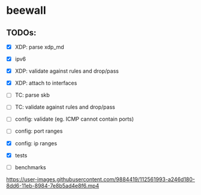 # beewall

## TODOs: 

-  [x]  XDP: parse xdp_md
-  [x]  ipv6
-  [x]  XDP: validate against rules and drop/pass
-  [x]  XDP: attach to interfaces
-  [ ]  TC: parse skb
-  [ ]  TC: validate against rules and drop/pass
-  [ ]  config: validate (eg. ICMP cannot contain ports)
-  [ ]  config: port ranges
-  [x]  config: ip ranges
-  [x]  tests
-  [ ]  benchmarks



https://user-images.githubusercontent.com/9884419/112561993-a246d180-8dd6-11eb-8984-7e8b5ad4e8f6.mp4
